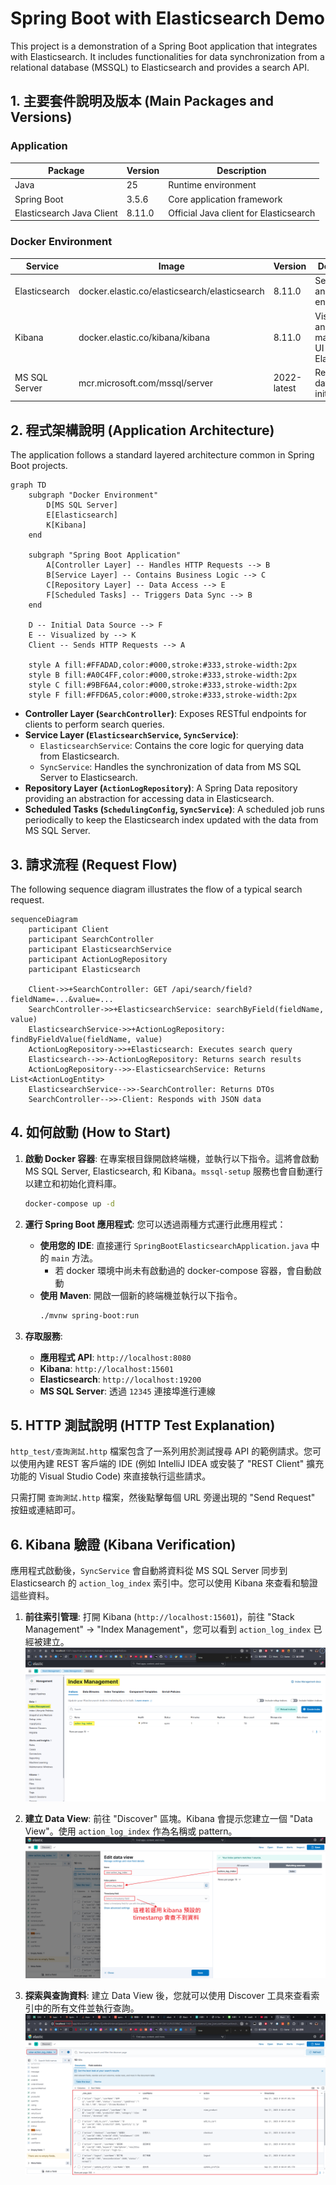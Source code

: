# Spring Boot with Elasticsearch Demo

This project is a demonstration of a Spring Boot application that integrates with Elasticsearch. It includes functionalities for data synchronization from a relational database (MSSQL) to Elasticsearch and provides a search API.

## 1. 主要套件說明及版本 (Main Packages and Versions)

### Application
| Package | Version | Description |
| --- | --- | --- |
| Java | 25 | Runtime environment |
| Spring Boot | 3.5.6 | Core application framework |
| Elasticsearch Java Client | 8.11.0 | Official Java client for Elasticsearch |

### Docker Environment
| Service | Image | Version | Description |
| --- | --- | --- | --- |
| Elasticsearch | docker.elastic.co/elasticsearch/elasticsearch | 8.11.0 | Search and analytics engine |
| Kibana | docker.elastic.co/kibana/kibana | 8.11.0 | Visualization and management UI for Elasticsearch |
| MS SQL Server | mcr.microsoft.com/mssql/server | 2022-latest | Relational database for initial data |

## 2. 程式架構說明 (Application Architecture)

The application follows a standard layered architecture common in Spring Boot projects.

```mermaid
graph TD
    subgraph "Docker Environment"
        D[MS SQL Server]
        E[Elasticsearch]
        K[Kibana]
    end

    subgraph "Spring Boot Application"
        A[Controller Layer] -- Handles HTTP Requests --> B
        B[Service Layer] -- Contains Business Logic --> C
        C[Repository Layer] -- Data Access --> E
        F[Scheduled Tasks] -- Triggers Data Sync --> B
    end

    D -- Initial Data Source --> F
    E -- Visualized by --> K
    Client -- Sends HTTP Requests --> A

    style A fill:#FFADAD,color:#000,stroke:#333,stroke-width:2px
    style B fill:#A0C4FF,color:#000,stroke:#333,stroke-width:2px
    style C fill:#9BF6A4,color:#000,stroke:#333,stroke-width:2px
    style F fill:#FFD6A5,color:#000,stroke:#333,stroke-width:2px
```

- **Controller Layer (`SearchController`)**: Exposes RESTful endpoints for clients to perform search queries.
- **Service Layer (`ElasticsearchService`, `SyncService`)**:
    - `ElasticsearchService`: Contains the core logic for querying data from Elasticsearch.
    - `SyncService`: Handles the synchronization of data from MS SQL Server to Elasticsearch.
- **Repository Layer (`ActionLogRepository`)**: A Spring Data repository providing an abstraction for accessing data in Elasticsearch.
- **Scheduled Tasks (`SchedulingConfig`, `SyncService`)**: A scheduled job runs periodically to keep the Elasticsearch index updated with the data from MS SQL Server.

## 3. 請求流程 (Request Flow)

The following sequence diagram illustrates the flow of a typical search request.

```mermaid
sequenceDiagram
    participant Client
    participant SearchController
    participant ElasticsearchService
    participant ActionLogRepository
    participant Elasticsearch

    Client->>+SearchController: GET /api/search/field?fieldName=...&value=...
    SearchController->>+ElasticsearchService: searchByField(fieldName, value)
    ElasticsearchService->>+ActionLogRepository: findByFieldValue(fieldName, value)
    ActionLogRepository->>+Elasticsearch: Executes search query
    Elasticsearch-->>-ActionLogRepository: Returns search results
    ActionLogRepository-->>-ElasticsearchService: Returns List<ActionLogEntity>
    ElasticsearchService-->>-SearchController: Returns DTOs
    SearchController-->>-Client: Responds with JSON data
```

## 4. 如何啟動 (How to Start)

1.  **啟動 Docker 容器**:
    在專案根目錄開啟終端機，並執行以下指令。這將會啟動 MS SQL Server, Elasticsearch, 和 Kibana。`mssql-setup` 服務也會自動運行以建立和初始化資料庫。
    ```bash
    docker-compose up -d
    ```

2.  **運行 Spring Boot 應用程式**:
    您可以透過兩種方式運行此應用程式：
    - **使用您的 IDE**: 直接運行 `SpringBootElasticsearchApplication.java` 中的 `main` 方法。
      - 若 docker 環境中尚未有啟動過的 docker-compose 容器，會自動啟動
    - **使用 Maven**: 開啟一個新的終端機並執行以下指令。
        ```bash
        ./mvnw spring-boot:run
        ```

3.  **存取服務**:
    - **應用程式 API**: `http://localhost:8080`
    - **Kibana**: `http://localhost:15601`
    - **Elasticsearch**: `http://localhost:19200`
    - **MS SQL Server**: 透過 `12345` 連接埠進行連線

## 5. HTTP 測試說明 (HTTP Test Explanation)

`http_test/查詢測試.http` 檔案包含了一系列用於測試搜尋 API 的範例請求。您可以使用內建 REST 客戶端的 IDE (例如 IntelliJ IDEA 或安裝了 "REST Client" 擴充功能的 Visual Studio Code) 來直接執行這些請求。

只需打開 `查詢測試.http` 檔案，然後點擊每個 URL 旁邊出現的 "Send Request" 按鈕或連結即可。

## 6. Kibana 驗證 (Kibana Verification)

應用程式啟動後，`SyncService` 會自動將資料從 MS SQL Server 同步到 Elasticsearch 的 `action_log_index` 索引中。您可以使用 Kibana 來查看和驗證這些資料。

1.  **前往索引管理**:
    打開 Kibana (`http://localhost:15601`)，前往 "Stack Management" -> "Index Management"，您可以看到 `action_log_index` 已經被建立。
    ![Kibana Index Management](pics/0_kibana_Index管理.png)

2.  **建立 Data View**:
    前往 "Discover" 區塊。Kibana 會提示您建立一個 "Data View"。使用 `action_log_index` 作為名稱或 pattern。
    ![Create Data View](pics/1_kibana_建立DataView.png)

3.  **探索與查詢資料**:
    建立 Data View 後，您就可以使用 Discover 工具來查看索引中的所有文件並執行查詢。
    ![Query Data in Kibana](pics/2_kibana_查詢資料.png)
